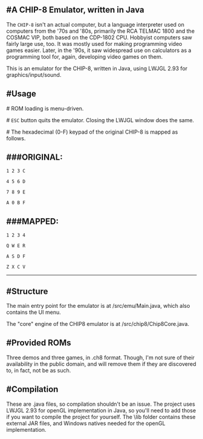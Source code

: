 #A CHIP-8 Emulator, written in Java
-----------------------------------

The `CHIP-8` isn't an actual computer, but a language interpreter used on computers from the '70s and '80s, primarily the RCA TELMAC 1800 and the COSMAC VIP, both based on the CDP-1802 CPU. Hobbyist computers saw fairly large use, too. It was mostly used for making programming video games easier. Later, in the '90s, it saw widespread use on calculators as a programming tool for, again, developing video games on them.

This is an emulator for the CHIP-8, written in Java, using LWJGL 2.93 for graphics/input/sound.

#Usage
-------
\# ROM loading is menu-driven.

\# `ESC` button quits the emulator. Closing the LWJGL window does the same.

\# The hexadecimal (0-F) keypad of the original CHIP-8 is mapped as follows.


###ORIGINAL:
--------

`1 2 3 C`

`4 5 6 D`

`7 8 9 E`

`A 0 B F`


###MAPPED:
--------

`1 2 3 4`

`Q W E R`

`A S D F`

`Z X C V`

--------

#Structure
----------
The main entry point for the emulator is at /src/emu/Main.java, which also contains the UI menu.

The "core" engine of the CHIP8 emulator is at /src/chip8/Chip8Core.java.


#Provided ROMs
--------------
Three demos and three games, in .ch8 format. Though, I'm not sure of their availability in the public domain, and will remove them if they are discovered to, in fact, not be as such.

#Compilation
------------
These are .java files, so compilation shouldn't be an issue. The project uses LWJGL 2.93 for openGL implementation in Java, so you'll need to add those if you want to compile the project for yourself. The \lib folder contains these external JAR files, and Windows natives needed for the openGL implementation.


